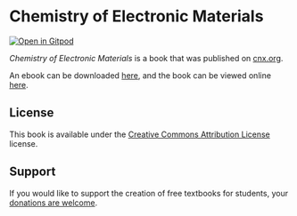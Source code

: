 # Chemistry of Electronic Materials

[![Open in Gitpod](https://gitpod.io/button/open-in-gitpod.svg)](https://gitpod.io/from-referrer/)

_Chemistry of Electronic Materials_ is a book that was published on [cnx.org](https://cnx.org/).

An ebook can be downloaded [here](https://github.com/cnx-user-books/cnxbook-chemistry-of-electronic-materials/releases/latest), and the book can be viewed online [here](https://github.com/cnx-user-books/cnxbook-chemistry-of-electronic-materials/releases/latest).

## License
This book is available under the [Creative Commons Attribution License](./LICENSE) license.

## Support
If you would like to support the creation of free textbooks for students, your [donations are welcome](https://riceconnect.rice.edu/donation/support-openstax-banner).
